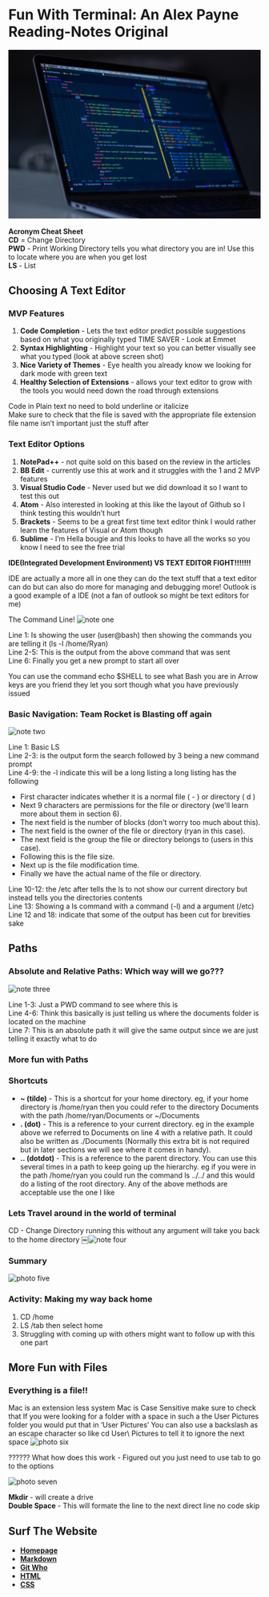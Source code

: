 # **Fun With Terminal:** An Alex Payne Reading-Notes Original

![photo](./Images/terminal.jpg)

**Acronym Cheat Sheet**  
**CD** = Change Directory  
**PWD** - Print Working Directory tells you what directory you are in! Use this to locate where you are when you get lost  
**LS** - List

## **Choosing A Text Editor** 

### **MVP Features**
1. **Code Completion** - Lets the text editor predict possible suggestions based on what you originally typed TIME SAVER - Look at Emmet
2. **Syntax Highlighting** - Highlight your text so you can better visually see what you typed (look at above screen shot) 
3. **Nice Variety of Themes** - Eye health you already know we looking for dark mode with green text
4. **Healthy Selection of Extensions** -  allows your text editor to grow with the tools you would need down the road through extensions 

Code in Plain text no need to bold underline or italicize  
Make sure to check that the file is saved with the appropriate file extension file name isn’t important just the stuff after

### **Text Editor Options**
1. **NotePad++** - not quite sold on this based on the review in the articles
2. **BB Edit** - currently use this at work and it struggles with the 1 and 2 MVP features 
3. **Visual Studio Code** - Never used but we did download it so I want to test this out
4. **Atom** - Also interested in looking at this like the layout of Github so I think testing this wouldn’t hurt 
5. **Brackets** - Seems to be a great first time text editor think I would rather learn the features of Visual or Atom though 
6. **Sublime** - I’m Hella bougie and this looks to have all the works so you know I need to see the free trial 

**IDE(Integrated Development Environment) VS TEXT EDITOR FIGHT!!!!!!!** 

IDE are actually a more all in one they can do the text stuff that a text editor can do but can also do more for managing and debugging more! Outlook is a good example of a IDE (not a fan of outlook so might be text editors for me) 

The Command Line! 
![note one](https://user-images.githubusercontent.com/81712870/113821795-6fcf9980-9731-11eb-8fe7-96090b78d05e.png)

<!-- this is a test -->

Line 1: Is showing the user (user@bash) then showing the commands you are telling it (ls -l /home/Ryan)  
Line 2-5: This is the output from the above command that was sent  
Line 6: Finally you get a new prompt to start all over  

You can use the command echo $SHELL to see what Bash you are in
Arrow keys are you friend they let you sort though what you have previously issued

### **Basic Navigation: Team Rocket is Blasting off again**
![note two](https://user-images.githubusercontent.com/81712870/113821853-84ac2d00-9731-11eb-9adf-2f9a9d2fd7cd.png)

Line 1: Basic LS  
Line 2-3: is the output form the search followed by 3 being a new command prompt  
Line 4-9: the -l indicate this will be a long listing a long listing has the following
* First character indicates whether it is a normal file ( - ) or directory ( d )
* Next 9 characters are permissions for the file or directory (we'll learn more about them in section 6).
* The next field is the number of blocks (don't worry too much about this).
* The next field is the owner of the file or directory (ryan in this case).
* The next field is the group the file or directory belongs to (users in this case).
* Following this is the file size.
* Next up is the file modification time.
* Finally we have the actual name of the file or directory.  
 
Line 10-12: the /etc after tells the ls to not show our current directory but instead tells you the directories contents  
Line 13: Showing a ls command with a command (-l) and a argument (/etc)  
Line 12 and 18: indicate that some of the output has been cut for brevities sake  

## **Paths**

### **Absolute and Relative Paths: Which way will we go???**
![note three](https://user-images.githubusercontent.com/81712870/113821709-4f074400-9731-11eb-8114-6685e2a2d498.png)

Line 1-3: Just a PWD command to see where this is   
Line 4-6: Think this basically is just telling us where the documents folder is located on the machine  
Line 7: This is an absolute path it will give the same output since we are just telling it exactly what to do  

### **More fun with Paths**

### **Shortcuts**
* **~ (tilde)** - This is a shortcut for your home directory. eg, if your home directory is /home/ryan then you could refer to the directory Documents with the path /home/ryan/Documents or ~/Documents
* **. (dot)** - This is a reference to your current directory. eg in the example above we referred to Documents on line 4 with a relative path. It could also be written as ./Documents (Normally this extra bit is not required but in later sections we will see where it comes in handy).
* **.. (dotdot)** - This is a reference to the parent directory. You can use this several times in a path to keep going up the hierarchy. eg if you were in the path /home/ryan you could run the command ls ../../ and this would do a listing of the root directory.
Any of the above methods are acceptable use the one I like

### **Lets Travel around in the world of terminal**

CD - Change Directory running this without any argument will take you back to the home directory
￼![note four](https://user-images.githubusercontent.com/81712870/113821720-53336180-9731-11eb-8aa5-81cba696f275.png)

### **Summary**
![photo five](https://user-images.githubusercontent.com/81712870/113821734-5890ac00-9731-11eb-9fcf-0277053d2e43.png)

### **Activity: Making my way back home**
1. CD /home
2. LS /tab then select home
3. Struggling with coming up with others might want to follow up with this one part 

## **More Fun with Files**

### **Everything is a file!!**
Mac is an extension less system 
Mac is Case Sensitive make sure to check that 
If you were looking for a folder with a space in such a the User Pictures folder you would put that in ‘User Pictures’
You can also use a backslash as an escape character so like cd User\ Pictures to tell it to ignore the next space 
![photo six](https://user-images.githubusercontent.com/81712870/113821746-5f1f2380-9731-11eb-88da-57069edfbbfc.png)

?????? What how does this work - Figured out you just need to use tab to go to the options

![photo seven](https://user-images.githubusercontent.com/81712870/113821756-62b2aa80-9731-11eb-8a4a-850d668aca98.png)

 **Mkdir** - will create a drive  
 **Double Space** - This will formate the line to the next direct line no code skip

## **Surf The Website**
- [**Homepage**](README.md)  
- [**Markdown**](Markdown.md)
- [**Git Who**](Git.md)
- [**HTML**](HTML.md)
- [**CSS**](css.md)
<!-- DrP E-Sign Up, Up, Down, Down, Left, Right, Left, Right, B, A, Start -->